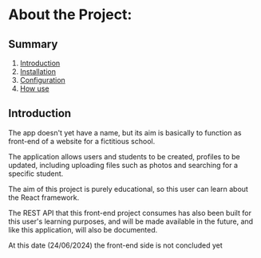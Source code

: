 # About the Project:

## Summary

1. [Introduction](#Introduction)
2. [Installation](#Installation)
3. [Configuration](#Configuration)
4. [How use](#How-Use)


## Introduction

The app doesn't yet have a name, but its aim is basically to function as front-end of a website for a fictitious school.

The application allows users and students to be created, profiles to be updated, including uploading files such as photos and searching for a specific student.

The aim of this project is purely educational, so this user can learn about the React framework.


The REST API that this front-end project consumes has also been built for this user's learning purposes, and will be made available in the future, and like this application, will also be documented.

At this date (24/06/2024) the front-end side is not concluded yet


